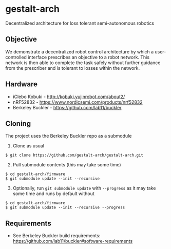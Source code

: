 # gestalt-arch
Decentralized architecture for loss tolerant semi-autonomous robotics

## Objective
We demonstrate a decentralized robot control architecture by which a user-controlled interface prescribes an objective to a robot network. This network is then able to complete the task safely without further guidance from the prescriber and is tolerant to losses within the network.

## Hardware 

- iClebo Kobuki - http://kobuki.yujinrobot.com/about2/
- nRF52832 - https://www.nordicsemi.com/products/nrf52832
- Berkeley Buckler - https://github.com/lab11/buckler

## Cloning

The project uses the Berkeley Buckler repo as a submodule

1. Clone as usual
```
$ git clone https://github.com/gestalt-arch/gestalt-arch.git
```

2. Pull submodule contents (this may take some time)
```
$ cd gestalt-arch/firmware
$ git submodule update --init --recursive
```

3. Optionally, run `git submodule update` with `--progress` as it may take some time and runs by default without
```
$ cd gestalt-arch/firmware
$ git submodule update --init --recursive --progress
```

## Requirements

- See Berkeley Buckler build requirements: https://github.com/lab11/buckler#software-requirements 